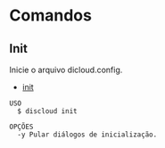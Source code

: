 # Comandos

## Init

Inicie o arquivo dicloud.config.

- [init](#init)

```sh-session
USO
  $ discloud init

OPÇÕES
  -y Pular diálogos de inicialização.
```
